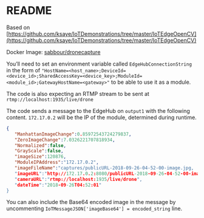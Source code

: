 # README

Based on [https://github.com/ksaye/IoTDemonstrations/tree/master/IoTEdgeOpenCV](https://github.com/ksaye/IoTDemonstrations/tree/master/IoTEdgeOpenCV)

Docker Image: [sabbour/dronecapture](https://hub.docker.com/r/sabbour/dronecapture/sabbour/dronecapture)

You’ll need to set an environment variable called `EdgeHubConnectionString` in the form of `"HostName=<host_name>;DeviceId=<device_id>;SharedAccessKey=<device_key>;ModuleId=<module_id>;GatewayHostName=<gateway>"` to be able to use it as a module.

The code is also expecting an RTMP stream to be sent at `rtmp://localhost:1935/live/drone`

The code sends a message to the EdgeHub on `output1` with the following content. `172.17.0.2` will be the IP of the module, determined during runtime.

```json
{
   "ManhattanImageChange":0.85972543724279837,
   "ZeroImageChange":7.0326221707818934,
   "Normalized":false,
   "GrayScale":false,
   "imageSize":120876,
   "ModuleIPAddress":"172.17.0.2",
   "imageFileName":"captures/publicURL-2018-09-26-04-52-00-image.jpg,
   "imageURL":"http://172.17.0.2:8080/publicURL-2018-09-26-04-52-00-image.jpg",
   "cameraURL":"rtmp://localhost:1935/live/drone",
   "dateTime":"2018-09-26T04:52:01"
}
```

You can also include the Base64 encoded image in the message by uncommenting `IoTMessageJSON['imageBase64'] = encoded_string` line.